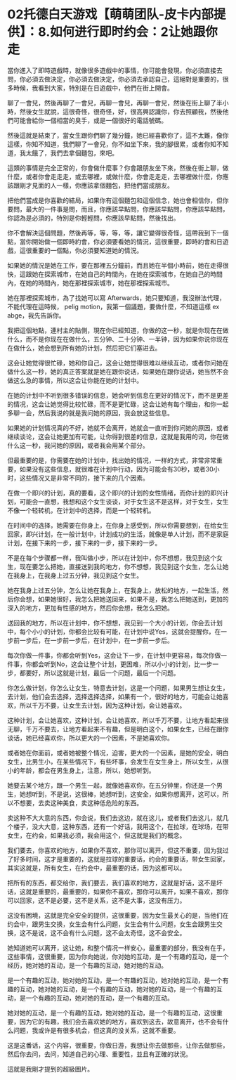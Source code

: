 # 02托德白天游戏【萌萌团队-皮卡内部提供】：8.如何进行即时约会：2让她跟你走

當你進入了即時遊戲時，就像很多遊戲中的事情，你可能會發現，你必須直接去問，你必須去做決定，你必須去做決定，你必須去承認自己，這絕對是重要的，很多時候，我看到大家，特別是在日遊戲中，他們在街上開會。

聊了一會兒，然後再聊了一會兒，再聊一會兒，再聊一會兒，然後在街上聊了半小時，然後女生就說，這很奇怪，很奇怪，好，很高興認識你，你去照顧我，然後他們可能會給你一個相當的臭手，或是一個很好的電話號碼。

然後這就是結束了，當女生跟你們聊了幾分鐘，她已經喜歡你了，這不太難，像你這樣，你知不知道，我們聊了一會兒，你不如坐下來，我的腳很累，或者你知不知道，我太餓了，我們去拿個麵包，來吧。

這類的事情是完全正常的，你會做什麼事？你會跟朋友坐下來，然後在街上聊，做什麼，或者你會走走走，或去哪裡，或做什麼，你會走走走，去哪裡做什麼，你應該跟剛才見面的人一樣，你應該拿個麵包，把他們當成朋友。

把他們當成是你喜歡的結局，如果你有這個麵包和這個信念，她也會相信你，但你要問，最大的一件事是問，而且，你應該早點問，你應該早點問，你應該早點問，你認為是必須的，特別是你輕輕問，你應該早點問，然後找出。

你不會解決這個問題，然後再等，等，等，等，讓它變得很奇怪，這帶我到下一個點，當你開始做一個即時約會，你必須要看她的情況，這很重要，即時約會和日遊戲，這很重要的一個點，你必須要知道她的情況。

如果她的情況是她在工作，要在那裡五分鐘前，而且她在半個小時前，她在走得很快，這跟她在探索城市，在她自己的時間內，在她在探索城市，在她自己的時間內，在她的時間內，她在那裡探索城市，她在那裡探索城市。

她在那裡探索城市，為了找她可以寫 Afterwards，她只要知道，我沒辦法代理，不能代理在這時候， pelig motion，我第一個議題，要做什麼，不知道這樣 ex abge，我先告訴你。

我把這個地點，連村主的貼側，現在你已經知道，你做的这一秒，就是你现在在做什么，而不是你现在在做什么，五分钟、二十分钟、一半钟，因为如果你说你现在在做什么，她会想到所有她的计划，然后把它们塞进去。

这会让她觉得很忙碌，她和你自己，这会让她觉得很难以继续互动，或者你问她在做什么这一秒，她的真正答案就是她在跟你说话，如果她在跟你说话，她当然不会做这么急的事情，所以这会让你能在她的计划中。

在她的计划中不听到很多错误的信息，她会听到信息在更好的情况下，而不是更差的情况，这会让她觉得比较忙碌，而不是更忙碌，这会让她有每个理由，和你一起多聊一会，然后我说的就是我问她的原因，我会放这些信息。

如果她的计划情况真的不好，她就不会离开，她就会一直听到你问她的原因，或者继续谈论，这会让她更加有可能，让你得到很差的信息，这就是我用的词，你在做什么这一秒，我问她的原因，或者我会用某个部分。

但最重要的是，你需要在她的计划中，找出她的情况，一样的方式，非常非常重要，如果没有这些信息，就很难在计划中行动，因为可能会有30秒，或者30小时，这些情况又是非常不同的，接下来的几个因素。

在做一个即兴的计划，真的要看，这个即兴的计划的女性情绪，而你计划的即兴计划，可能会一直想，我想和这个女生谈谈，对于女生这不是这样，对于女生，女生不像一个轻转机，在计划中的选择，而是一个轻转机。

在时间中的选择，她需要在你身上，在你身上感受到，所以你需要想到，在给女生回家，即兴计划，在一般计划中，计划成功的生活，就像是单人计划，而不是家庭计划，在接下来的一步，接下来的一步，接下来的一步。

不是在每个步骤都一样，我叫做小步，所以在计划中，你不想想，我见到这个女生，现在要怎么把她，直接送到我的地方，你不想想，我见到这个女生，怎么让她在我身上，在我身上过五分钟，我见到这个女生。

她在我身上过五分钟，怎么让她在我身上，在我身上，放松的地方，一起生活，然后你会想，如果她很好，我怎么把她送回来，如果不是，我怎么把她送到，更加的深入的地方，更加有性感的地方，然后你会想，我怎么把她。

送回我的地方，所以在计划中，你不想想，我见到一个大小的计划，你会去计划中，每个小小的计划，你都会比较有可能，在计划中说Yes，这就会提醒你，在一步前一步后，在一步前一步后，在计划中，在一步前一步后。

每次你做一件事，你都会听到Yes，这会让下一步，在计划中更容易，每次你做一件事，你都会听到No，这会让整个计划，更困难，所以小小的计划，比一步一步，都要好，所以这就是计划，最后一个问题，最后一个问题。

你怎么做计划，你怎么让女生，特意去计划，这是一个问题，如果男生想让女生，去计划，他们会去选择，选择选择选择，如果有一个，很好的地方，可能会让她喜欢，所以千万不要，让女生去计划，因为这种计划，会让她喜欢。

这种计划，会让她喜欢，这种计划，会让她喜欢，所以千万不要，让地方看起来很无聊，千万不要去，让地方看起来不有趣，但是明白这个，如果女生，已经在跟你谈话，她已经喜欢你，所以更大的一个因素，不是她喜欢你。

或者她在你面前，或者她被整个情况，迫害，更大的一个因素，是她的安全，明白女生，比男生小，在某些情况下，有些坏事，会发生在女生身上，所以女生，从很小的年龄，都会在男生身上，注意，所以，她想听到。

她要去某个地方，跟一个男生一起，就像她喜欢你，在五分钟里，你还是一个男生，她想听到，不是说，这很棒，她想听到，这安全，如果你想离开，这可以，所以不想要，去卖这种美食，卖这种低危险的东西。

卖这种不大大意的东西，你会说，我们去这边，就在这儿，或者我们去这儿，就几个楼子，没大大意，这种东西，还有一个好话，我用这个，在拉球，在球场，在带女生，在约会，如果我必须，我会用这个，但这就是我们的概念。

我们要去，你喜欢的地方，如果你不喜欢，那你可以离开，但这不重要，因为我过了好多时间，这才是重要的，这就是拉球的重要话，约会的重要话，带女生回家，其实这就是，所有女生，在约会中，最重要的话，因为这都可以。

把所有的东西，都交给你，我们要去，我们喜欢的地方，这就是好话，这不是坏话，这就是重要的，最重要的，如果你不喜欢，那你可以离开，如果不喜欢，那你可以回家，这不是必要，这不是关系，这不是大事，这没有压力。

这没有困境，这就是完全安全的提供，这很重要，因为女生最关心的是，当他们在约会中，跟男生交换，女生会有什么问题，女生会有什么问题，女生会跟男生交换，这不是说，这不会有什么问题，这不会太奇怪，这不会安全。

她知道她可以离开，这让她，和整个情况一样安心，最重要的部分，我没有在乎，这些事情，这很重要，因为你向她说，你对她的互动，是一个有趣的互动，是一个经历，她对她的互动，是一个有趣的互动，她对她的互动。

是一个有趣的互动，她对她的互动，是一个有趣的互动，她对她的互动，是一个有趣的互动，她对她的互动，是一个有趣的互动，她对她的互动，是一个有趣的互动，是一个有趣的互动，她对她的互动，是一个有趣的互动。

她对她的互动，是一个有趣的互动，她对她的互动，是一个有趣的互动，这很重要，因为它的有趣，我们会去喜欢她的地方，喜欢到这去，故意离开，也不会有什么问题，我或许是有很多机会，但这真的没关系，这就不重要。

这是这番话，这个内容，很重要，你做日游，我想让你去做那些，让你去做那些，然后你去问，去问，知道自己的心理、重要性，並且有正確的狀況。

這就是我剛才提到的超級圖片。
